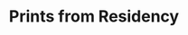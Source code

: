 ---
title: Prints from Residency
layout: gallery
permalink: /galleries/residency.html
filter: item.subject contains 'residency'
---